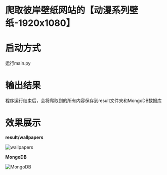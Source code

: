 爬取彼岸壁纸网站的【动漫系列壁纸-1920x1080】
===

# 启动方式
运行main.py

# 输出结果
程序运行结束后，会将爬取到的所有内容保存到result文件夹和MongoDB数据库

# 效果展示

**result/wallpapers**

![wallpapers](https://github.com/pipipp/spider_examples/blob/master/scrapy_project/bian_wallpaper/show/result.JPG)

**MongoDB**

![MongoDB](https://github.com/pipipp/spider_examples/blob/master/scrapy_project/bian_wallpaper/show/MongoDB.PNG)
